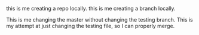 this is me creating a repo locally. 
this is me creating a branch locally.

This is me changing the master without changing the testing branch. 
This is my attempt at just changing the testing file, so I can properly merge. 